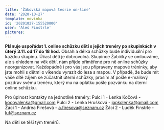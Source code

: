 ```yaml
---
title: 'Žákovská mapová teorie on-line'
date: '2020-10-27'
template: novinka
id: '20201027-155520000'
user: 'Aleš Finstrle'
pictures:
---
```

**Plánuje uspořádat 1. online schůzku dětí s jejich trenéry po skupinkách v úterý 3.11. od 17 do 18 hod.**
Obsah a délka schůzky bude individuální pro každou skupinu.
Účast dětí je dobrovolná.
Skupince Žabičky se omlouváme, ale s ohledem na věk dětí, nám přijde přiměřené pro ně online schůzky neorganizovat. Každopádně i pro vás jsou připraveny mapové tréninky, aby jste mohli s dětmi o víkendu vyrazit do lesa s mapou.
V případě, že bude mít vaše dítě zájem se zúčastnit úterní schůzky, prosím ať pošle e-mailový pozdrav svému trenéru, který mu na oplátku pošle pozvánku na úterní online schůzku. 

Pro úplnost kontakty na jednotlivé trenéry:
Pulci 1 - Lenka Kočová - kocovalenka@gmail.com
Pulci 2 - Lenka Hrušková - japkolenka@gmail.com
Žáci 1 - Andrea Firešová - a.firesova@seznam.cz
Žáci 2 - Luděk Finstrle - luf@seznam.cz

Na děti se těší tým trenérů.
